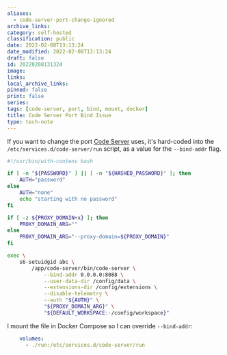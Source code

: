```yaml
---
aliases:
  - code-server-port-change-ignored
archive_links: 
category: self-hosted
classification: public
date: 2022-02-08T13:13:24
date_modified: 2022-02-08T13:13:24
draft: false
id: 20220208131324
image: 
links: 
local_archive_links: 
pinned: false
print: false
series: 
tags: [code-server, port, bind, mount, docker]
title: Code Server Port Bind Issue
type: tech-note
---
```


If you want to change the port [Code Server](https://github.com/coder/code-server) uses, it's hard-coded into the `/etc/services.d/code-server/run` script, as a value for the `--bind-addr` flag.

```sh
#!/usr/bin/with-contenv bash

if [ -n "${PASSWORD}" ] || [ -n "${HASHED_PASSWORD}" ]; then
    AUTH="password"
else
    AUTH="none"
    echo "starting with no password"
fi

if [ -z ${PROXY_DOMAIN+x} ]; then
    PROXY_DOMAIN_ARG=""
else
    PROXY_DOMAIN_ARG="--proxy-domain=${PROXY_DOMAIN}"
fi

exec \
    s6-setuidgid abc \
        /app/code-server/bin/code-server \
            --bind-addr 0.0.0.0:8088 \
            --user-data-dir /config/data \
            --extensions-dir /config/extensions \
            --disable-telemetry \
            --auth "${AUTH}" \
            "${PROXY_DOMAIN_ARG}" \
            "${DEFAULT_WORKSPACE:-/config/workspace}"
```

I mount the file in Docker Compose so I can override `--bind-addr`:

```yml
    volumes:
      - ./run:/etc/services.d/code-server/run
```